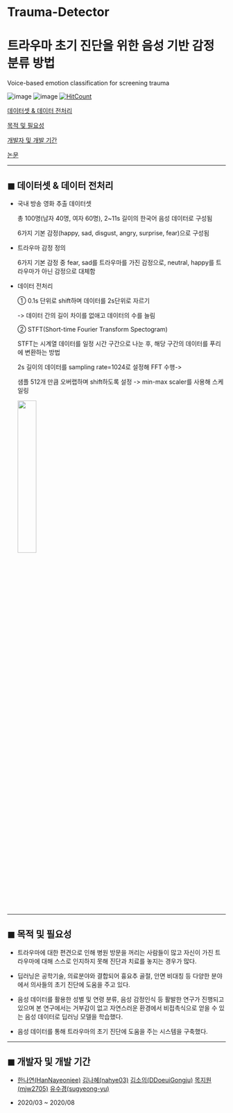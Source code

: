 # Trauma-Detector
# 트라우마 초기 진단을 위한 음성 기반 감정 분류 방법
Voice-based emotion classification for screening trauma

![image](https://img.shields.io/badge/language-python-blue?style=flat-square&logo=python)
![image](https://img.shields.io/badge/Latest%20Update-2020/09/17-9cf?style=flat-square)
[![HitCount](http://hits.dwyl.com/HanNayeoniee/Trauma-Detector.svg)](http://hits.dwyl.com/HanNayeoniee/Trauma-Detector)


[데이터셋 & 데이터 전처리](#-데이터셋-&-데이터-전처리) 

[목적 및 필요성](#-목적-및-필요성) 

[개발자 및 개발 기간](#-개발자-및-개발-기간) 

[논문](https://drive.google.com/file/d/1Ni2s0wBTe1e_PVp3QwPboPERoHAm8YPj/view)

---
## ◼ 데이터셋 & 데이터 전처리
- 국내 방송 영화 추출 데이터셋

  총 100명(남자 40명, 여자 60명), 2~11s 길이의 한국어 음성 데이터로 구성됨

  6가지 기본 감정(happy, sad, disgust, angry, surprise, fear)으로 구성됨

- 트라우마 감정 정의

  6가지 기본 감정 중 fear, sad를 트라우마를 가진 감정으로, neutral, happy를 트라우마가 아닌 감정으로 대체함

- 데이터 전처리

  ① 0.1s 단위로 shift하며 데이터를 2s단위로 자르기
  
  -> 데이터 간의 길이 차이를 없애고 데이터의 수를 늘림
  
  ② STFT(Short-time Fourier Transform Spectogram)

  STFT는 시계열 데이터를 일정 시간 구간으로 나눈 후, 해당 구간의 데이터를 푸리에 변환하는 방법
  
  2s 길이의 데이터를 sampling rate=1024로 설정해 FFT 수행->
  
  샘플 512개 만큼 오버랩하며 shift하도록 설정 -> min-max scaler를 사용해 스케일링 

  <img src="https://user-images.githubusercontent.com/33839093/92070141-425eee00-ede6-11ea-9965-fd350665224f.jpg" width="30%">


---
## ◼ 목적 및 필요성
- 트라우마에 대한 편견으로 인해 병원 방문을 꺼리는 사람들이 많고 자신이 가진 트라우마에 대해 스스로 인지하지 못해 진단과 치료를 놓지는 경우가 많다.

- 딥러닝은 공학기술, 의료분야와 결합되어 흉요추 골절, 안면 비대칭 등 다양한 분야에서 의사들의 초기 진단에 도움을 주고 있다.

- 음성 데이터를 활용한 성별 및 연령 분류, 음성 감정인식 등 활발한 연구가 진행되고 있으며 본 연구에서는 거부감이 없고 자연스러운 환경에서 비접촉식으로 얻을 수 있는 음성 데이터로 딥러닝 모델을 학습했다.

- 음성 데이터를 통해 트라우마의 초기 진단에 도움을 주는 시스템을 구축했다.


---
## ◼ 개발자 및 개발 기간

- [한나연(HanNayeoniee)](https://github.com/HanNayeoniee) [김나혜(nahye03)](https://github.com/nahye03) [김소의(DDoeuiGongju)](https://github.com/DDoeuiGongju) [목지원(mjw2705)](https://github.com/mjw2705) [유수경(sugyeong-yu)](https://github.com/sugyeong-yu)

- 2020/03 ~ 2020/08



